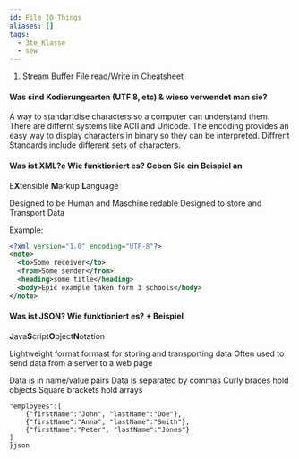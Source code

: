 ```yaml
---
id: File IO Things
aliases: []
tags:
  - 3te_Klasse
  - sew
---
```

1. Stream Buffer File read/Write in Cheatsheet
#### Was sind Kodierungsarten (UTF 8, etc) & wieso verwendet man sie?

A way to standartdise characters so a computer can understand them.
There are differnt systems like ACII and Unicode.
The encoding provides an easy way to display characters in binary so they can be interpreted.
Diffrent Standards include different sets of characters.

#### Was ist XML?e Wie funktioniert es? Geben Sie ein Beispiel an

E**X**tensible **M**arkup **L**anguage

Designed to be Human and Maschine redable
Designed to store and Transport Data

Example:
```xml
<?xml version="1.0" encoding="UTF-8"?>  
<note>  
  <to>Some receiver</to>
  <from>Some sender</from>  
  <heading>some title</heading>  
  <body>Epic example taken form 3 schools</body>  
</note>
```

#### Was ist JSON? Wie funktioniert es? + Beispiel

**J**ava**S**cript**O**bject**N**otation

Lightweight format formast for storing and transporting data
Often used to send data from a server to a web page


Data is in name/value pairs
Data is separated by commas
Curly braces hold objects
Square brackets hold arrays

```{
"employees":[
    {"firstName":"John", "lastName":"Doe"},
    {"firstName":"Anna", "lastName":"Smith"},
    {"firstName":"Peter", "lastName":"Jones"}
]
}json
```
